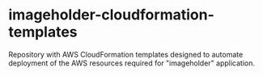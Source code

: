# imageholder-cloudformation-templates
Repository with AWS CloudFormation templates designed to automate deployment of the AWS resources required for "imageholder" application.
